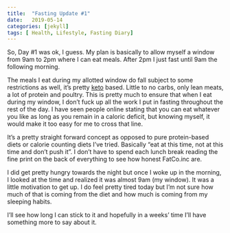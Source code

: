 ```yaml
---
title:  "Fasting Update #1"
date:   2019-05-14
categories: [jekyll]
tags: [ Health, Lifestyle, Fasting Diary]
---
```


So, Day #1 was ok, I guess. My plan is basically to allow myself a window from 9am to 2pm where I can eat meals. After 2pm I just fast until 9am the following morning. 


The meals I eat during my allotted window do fall subject to some restrictions as well, it’s pretty [keto][keto-link] based. Little to no carbs, only lean meats, a lot of protein and poultry. This is pretty much to ensure that when I eat during my window, I don’t fuck up all the work I put in fasting throughout the rest of the day. I have seen people online stating that you can eat whatever you like as long as you remain in a caloric deficit, but knowing myself, it would make it too easy for me to cross that line.


It’s a pretty straight forward concept as opposed to pure protein-based diets or calorie counting diets I’ve tried. Basically “eat at this time, not at this time and don’t push it”. I don’t have to spend each lunch break reading the fine print on the back of everything to see how honest FatCo.inc are.


I did get pretty hungry towards the night but once I woke up in the morning, I looked at the time and realized it was almost 9am (my window). It was a little motivation to get up. I do feel pretty tired today but I’m not sure how much of that is coming from the diet and how much is coming from my sleeping habits.


I’ll see how long I can stick to it and hopefully in a weeks’ time I’ll have something more to say about it. 






[keto-link]:https://en.wikipedia.org/wiki/Ketogenic_diet